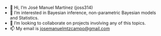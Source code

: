 - 👋 Hi, I’m José Manuel Martínez (joss314)
- 👀 I’m interested in Bayesian inference, non-parametric Bayesian models and Statistics. 
- 💞 I’m looking to collaborate on projects involving any of this topics. 
- 📫 My email is josemanuelmtzcampo@gmail.com
